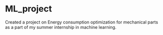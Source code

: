 # ML_project
Created a project on Energy consumption optimization for mechanical parts as a part of my summer internship in machine learning. 
